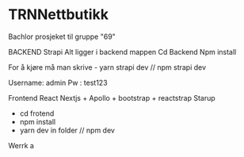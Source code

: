 # TRNNettbutikk

Bachlor prosjeket til gruppe "69"

BACKEND Strapi
Alt ligger i backend mappen
Cd Backend
Npm install

For å kjøre må man skrive - yarn strapi dev // npm strapi dev

Username: admin
Pw : test123

Frontend React Nextjs + Apollo + bootstrap + reactstrap
Starup

- cd frotend
- npm install
- yarn dev in folder // npm dev


Werrk a